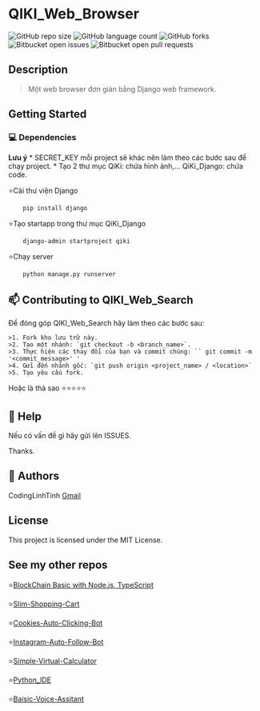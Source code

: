 # QIKI_Web_Browser

![GitHub repo size](https://img.shields.io/github/repo-size/CodingLinhTinh/QIKI_Web_Browser?style=for-the-badge)
![GitHub language count](https://img.shields.io/github/languages/count/codinglinhtinh/QIKI_Web_Browser?style=for-the-badge)
![GitHub forks](https://img.shields.io/github/forks/codinglinhtinh/QIKI_Web_Browser?style=for-the-badge)
![Bitbucket open issues](https://img.shields.io/bitbucket/issues/codinglinhtinh/QIKI_Web_Browser?style=for-the-badge)
![Bitbucket open pull requests](https://img.shields.io/bitbucket/pr-raw/codinglinhtinh/QIKI_Web_Browser?style=for-the-badge)

## Description
>Một web browser đơn giản bằng Django web framework.

## Getting Started
### 💻 Dependencies
  <b>Lưu ý</b> 
    * SECRET_KEY mỗi project sẽ khác nên làm theo các bước sau để chạy project.
    * Tạo 2 thư mục QiKi: chứa hình ảnh,... QiKi_Django: chứa code.
    
⭐Cài thư viện Django
  ```
      pip install django
  ```
  
⭐Tạo startapp trong thư mục QiKi_Django
  ```
      django-admin startproject qiki
  ```
  
⭐Chạy server
  ```
      python manage.py runserver
  ```
## 📫 Contributing to QIKI_Web_Search
Để đóng góp QIKI_Web_Search hãy làm theo các bước sau:

    >1. Fork kho lưu trữ này.
    >2. Tạo một nhánh: `git checkout -b <branch_name>`.
    >3. Thực hiện các thay đổi của bạn và commit chúng: `` git commit -m '<commit_message>' '
    >4. Gửi đến nhánh gốc: `git push origin <project_name> / <location>`
    >5. Tạo yêu cầu fork.

Hoặc là thả sao ⭐⭐⭐⭐⭐

## 🔎 Help
Nếu có vấn đề gì hãy gửi lên ISSUES.
    
Thanks.

## 🧐 Authors

CodingLinhTinh 
[Gmail](ngocquachgamedevz@gmail.com)


## License

This project is licensed under the MIT License.

## See my other repos
⭐<a href="https://github.com/CodingLinhTinh/Node.js-blockchain-basic.git">BlockChain Basic with Node.js, TypeScript</a>

⭐<a href="https://github.com/CodingLinhTinh/Slim-Shopping-Cart.git">Slim-Shopping-Cart</a>

⭐<a href="https://github.com/CodingLinhTinh/Cookies-Auto-Clicking-Bot.git">Cookies-Auto-Clicking-Bot</a>

⭐<a href="https://github.com/CodingLinhTinh/Instagram-Auto-Follow-Bot.git">Instagram-Auto-Follow-Bot</a>

⭐<a href="https://github.com/CodingLinhTinh/Simple-Virtual-Calculator.git">Simple-Virtual-Calculator</a>

⭐<a href="https://github.com/CodingLinhTinh/Python_IDE.git">Python_IDE</a>

⭐<a href="https://github.com/CodingLinhTinh/Basic-Voice-Assitant-.git">Baisic-Voice-Assitant</a>
